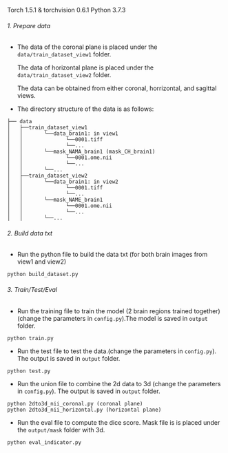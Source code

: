 Torch 1.5.1 & torchvision 0.6.1
Python 3.7.3

###### 1. Prepare data
- The data of the coronal plane is placed under the `data/train_dataset_view1` folder. 

  The data of horizontal plane is placed under the `data/train_dataset_view2` folder.
  
  The data can be obtained from either coronal, horrizontal, and sagittal views.

- The directory structure of the data is as follows: 


```
├── data
│   ├──train_dataset_view1
│   │       └──data_brain1: in view1
│   │              └──0001.tiff
│   │              └──...
│   │       └──mask_NAMA_brain1 (mask_CH_brain1)
│   │              └──0001.ome.nii
│   │              └──...
│   │       └──...
│   ├──train_dataset_view2
│   │       └──data_brain1: in view2
│   │              └──0001.tiff
│   │              └──...
│   │       └──mask_NAME_brain1
│   │              └──0001.ome.nii
│   │              └──...
│   │       └──...
```

###### 2. Build data txt

- Run the python file to build the data txt (for both brain images from view1 and view2)

```
python build_dataset.py
```

###### 3. Train/Test/Eval

- Run the training file to train the model (2 brain regions trained together) (change the parameters in `config.py`).The model is saved in `output` folder.

```
python train.py
```

- Run the test file to test the data.(change the parameters in `config.py`). The output is saved in `output` folder.


```
python test.py
```

- Run the union file to combine the 2d data to 3d (change the parameters in `config.py`). The output is saved in `output` folder.

```
python 2dto3d_nii_coronal.py (coronal plane)
python 2dto3d_nii_horizontal.py (horizontal plane)
```

- Run the eval file to compute the dice score. Mask file is is placed under the `output/mask` folder with 3d. 

```
python eval_indicator.py 
```

###### 
